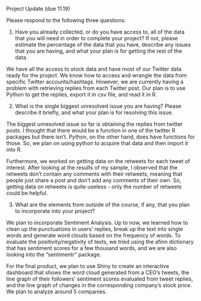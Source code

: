Project Update (due 11.19)


Please respond to the following three questions:

1. Have you already collected, or do you have access to, all of the data that you will need in order to complete your project? If not, please estimate the percentage of the data that you have, describe any issues that you are having, and what your plan is for getting the rest of the data. 

We have all the access to stock data and have most of our Twitter data ready for the project. We know how to access and wrangle the data from specific Twitter accounts/hashtags. However, we are currently having a problem with retrieving replies from each Twitter post. Our plan is to use Python to get the replies, export it in csv file, and read it in R. 


2. What is the single biggest unresolved issue you are having? Please describe it briefly, and what your plan is for resolving this issue. 

The biggest unresolved issue so far is obtaining the replies from twitter posts. I thought that there would be a function in one of the twitter R packages but there isn’t. Python, on the other hand, does have functions for those. So, we plan on using python to acquire that data and then import it into R.

Furthermore, we worked on getting data on the retweets for each tweet of interest. After looking at the results of my sample, I observed that the retweets don’t contain any comments with their retweets, meaning that people just share a post and don’t add any comments of their own. So, getting data on retweets is quite useless - only the number of retweets could be helpful.


3. What are the elements from outside of the course, if any, that you plan to incorporate into your project? 

We plan to incorporate Sentiment Analysis. Up to now, we learned how to clean up the punctuations in users’ replies, break up the text into single words and generate word clouds based on the frequency of words. To evaluate the positivity/negativity of texts, we tried using the afinn dictionary that has sentiment scores for a few thousand words, and we are also looking into the “sentimentr” package. 

For the final product, we plan to use Shiny to create an interactive dashboard that shows the word cloud generated from a CEO’s tweets, the line graph of their followers’ sentiment scores evaluated from tweet replies, and the line graph of changes in the corresponding company’s stock price. We plan to analyze around 5 companies.
